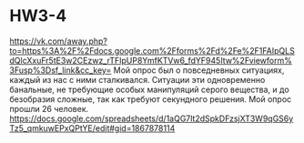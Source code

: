 # HW3-4
https://vk.com/away.php?to=https%3A%2F%2Fdocs.google.com%2Fforms%2Fd%2Fe%2F1FAIpQLSdQlcXxuFr5tE3w2CEzwz_rTFIpUP8YmfKTVw6_fdYF945Itw%2Fviewform%3Fusp%3Dsf_link&cc_key=
Мой опрос был о повседневных ситуациях, каждый из нас с ними сталкивался. Ситуации эти одновременно банальные, не требующие особых манипуляций серого вещества, и до безобразия сложные, так как требуют секундного решения. Мой опрос прошли 26 человек.
https://docs.google.com/spreadsheets/d/1aQG7lt2dSpkDFzsjXT3W9qGS6yTz5_qmkuwEPxQPtYE/edit#gid=1867878114
